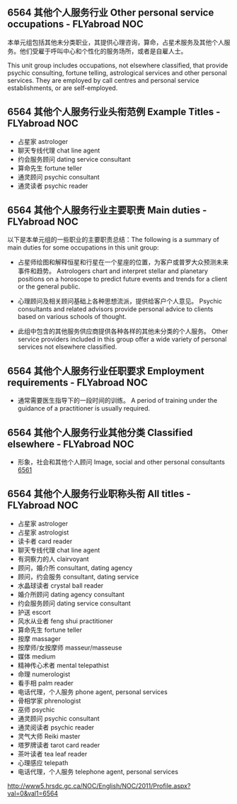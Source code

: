 ## 6564 其他个人服务行业 Other personal service occupations - FLYabroad NOC

本单元组包括其他未分类职业，其提供心理咨询，算命，占星术服务及其他个人服务。他们受雇于呼叫中心和个性化的服务场所，或者是自雇人士。

This unit group includes occupations, not elsewhere classified, that provide psychic consulting, fortune telling, astrological services and other personal services. They are employed by call centres and personal service establishments, or are self-employed.

## 6564 其他个人服务行业头衔范例 Example Titles - FLYabroad NOC

* 占星家 astrologer
* 聊天专线代理 chat line agent
* 约会服务顾问 dating service consultant
* 算命先生 fortune teller
* 通灵顾问 psychic consultant
* 通灵读者 psychic reader

## 6564 其他个人服务行业主要职责 Main duties - FLYabroad NOC

以下是本单元组的一些职业的主要职责总结：The following is a summary of main duties for some occupations in this unit group:

* 占星师绘图和解释恒星和行星在一个星座的位置，为客户或普罗大众预测未来事件和趋势。
Astrologers chart and interpret stellar and planetary positions on a horoscope to predict future events and trends for a client or the general public.

* 心理顾问及相关顾问基础上各种思想流派，提供给客户个人意见。
Psychic consultants and related advisors provide personal advice to clients based on various schools of thought.

* 此组中包含的其他服务供应商提供各种各样的其他未分类的个人服务。
Other service providers included in this group offer a wide variety of personal services not elsewhere classified.

## 6564 其他个人服务行业任职要求 Employment requirements - FLYabroad NOC

* 通常需要医生指导下的一段时间的训练。
A period of training under the guidance of a practitioner is usually required.

## 6564 其他个人服务行业其他分类 Classified elsewhere - FLYabroad NOC

* 形象，社会和其他个人顾问 Image, social and other personal consultants [6561](6561)

## 6564 其他个人服务行业职称头衔 All titles - FLYabroad NOC

* 占星家 astrologer
* 占星家 astrologist
* 读卡者 card reader
* 聊天专线代理 chat line agent
* 有洞察力的人 clairvoyant
* 顾问，婚介所 consultant, dating agency
* 顾问，约会服务 consultant, dating service
* 水晶球读者 crystal ball reader
* 婚介所顾问 dating agency consultant
* 约会服务顾问 dating service consultant
* 护送 escort
* 风水从业者 feng shui practitioner
* 算命先生 fortune teller
* 按摩 massager
* 按摩师/女按摩师 masseur/masseuse
* 媒体 medium
* 精神传心术者 mental telepathist
* 命理 numerologist
* 看手相 palm reader
* 电话代理，个人服务 phone agent, personal services
* 骨相学家 phrenologist
* 巫师 psychic
* 通灵顾问 psychic consultant
* 通灵阅读者 psychic reader
* 灵气大师 Reiki master
* 塔罗牌读者 tarot card reader
* 茶叶读者 tea leaf reader
* 心理感应 telepath
* 电话代理，个人服务 telephone agent, personal services

http://www5.hrsdc.gc.ca/NOC/English/NOC/2011/Profile.aspx?val=0&val1=6564